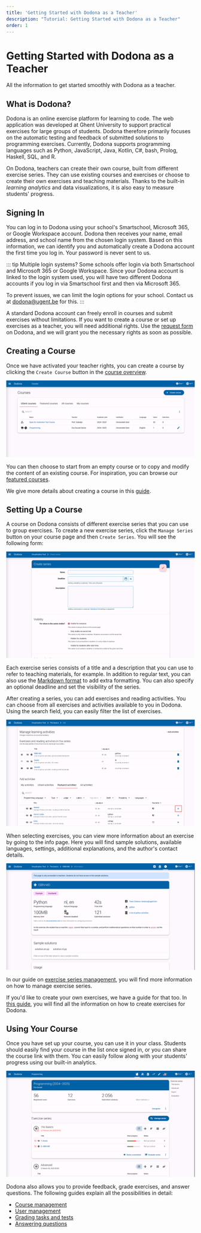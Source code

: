 ```yaml
---
title: 'Getting Started with Dodona as a Teacher'
description: "Tutorial: Getting Started with Dodona as a Teacher"
order: 1
---
```


# Getting Started with Dodona as a Teacher

All the information to get started smoothly with Dodona as a teacher.

## What is Dodona?

Dodona is an online exercise platform for learning to code.
The web application was developed at Ghent University to support practical exercises for large groups of students.
Dodona therefore primarily focuses on the automatic testing and feedback of submitted solutions to programming exercises.
Currently, Dodona supports programming languages such as Python, JavaScript, Java, Kotlin, C#, bash, Prolog, Haskell, SQL, and R.

On Dodona, teachers can create their own course, built from different exercise series.
They can use existing courses and exercises or choose to create their own exercises and teaching materials.
Thanks to the built-in *learning analytics* and data visualizations, it is also easy to measure students' progress.

## Signing In

You can log in to Dodona using your school's Smartschool, Microsoft 365, or Google Workspace account.
Dodona then receives your name, email address, and school name from the chosen login system.
Based on this information, we can identify you and automatically create a Dodona account the first time you log in.
Your password is never sent to us.

::: tip Multiple login systems?
Some schools offer login via both Smartschool and Microsoft 365 or Google Workspace.
Since your Dodona account is linked to the login system used, you will have two different Dodona accounts if you log in via Smartschool first and then via Microsoft 365.

To prevent issues, we can limit the login options for your school.
Contact us at <a href="mailto:dodona@ugent.be">dodona@ugent.be</a> for this.
:::

A standard Dodona account can freely enroll in courses and submit exercises without limitations.
If you want to create a course or set up exercises as a teacher, you will need additional rights.
Use the [request form](https://dodona.be/en/rights_requests/new) on Dodona, and we will grant you the necessary rights as soon as possible.

## Creating a Course

Once we have activated your teacher rights, you can create a course by clicking the `Create Course` button in the [course overview](https://dodona.be/en/courses/).

![create course](./staff.courses_new_link.png)

You can then choose to start from an empty course or to copy and modify the content of an existing course.
For inspiration, you can browse our [featured courses](https://dodona.be/en/courses/?tab=featured).

We give more details about creating a course in this [guide](/en/guides/teachers/creating-a-course).

## Setting Up a Course

A course on Dodona consists of different exercise series that you can use to group exercises.
To create a new exercise series, click the `Manage Series` button on your course page and then `Create Series`.
You will see the following form:

![create series](./staff.series_new.png)

Each exercise series consists of a title and a description that you can use to refer to teaching materials, for example.
In addition to regular text, you can also use the [Markdown format](/en/references/exercise-description/#markdown) to add extra formatting.
You can also specify an optional deadline and set the visibility of the series.

After creating a series, you can add exercises and reading activities.
You can choose from all exercises and activities available to you in Dodona.
Using the search field, you can easily filter the list of exercises. 

![add exercise](./staff.series_add_exercise.png)

When selecting exercises, you can view more information about an exercise by going to the info page.
Here you will find sample solutions, available languages, settings, additional explanations, and the author's contact details.

![exercise info page](./staff.exercise_info_page.png)

In our guide on [exercise series management](/en/guides/teachers/exercise-series-management), you will find more information on how to manage exercise series.

If you'd like to create your own exercises, we have a guide for that too.
In [this guide](/en/guides/exercises/creating-exercises), you will find all the information on how to create exercises for Dodona.

## Using Your Course

Once you have set up your course, you can use it in your class.
Students should easily find your course in the list once signed in, or you can share the course link with them.
You can easily follow along with your students' progress using our built-in analytics.

![course page](./staff.course_overview.png)

Dodona also allows you to provide feedback, grade exercises, and answer questions.
The following guides explain all the possibilities in detail:
- [Course management](/en/guides/teachers/course-management)
- [User management](/en/guides/teachers/user-management)
- [Grading tasks and tests](/en/guides/teachers/grading)
- [Answering questions](/en/faq/annotations)
